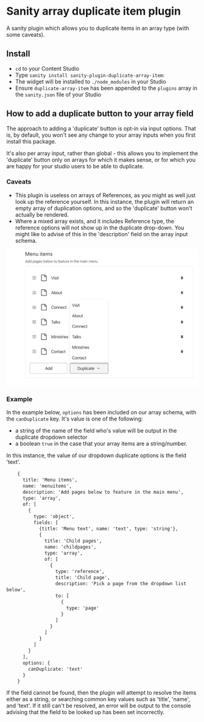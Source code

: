 # Sanity array duplicate item plugin

A sanity plugin which allows you to duplicate items in an array type (with some caveats).

## Install

- `cd` to your Content Studio
- Type `sanity install sanity-plugin-duplicate-array-item`:
- The widget will be installed to `./node_modules` in your Studio
- Ensure `duplicate-array-item` has been appended to the `plugins` array in the `sanity.json` file of your Studio

## How to add a duplicate button to your array field

The approach to adding a 'duplicate' button is opt-in via input options. That is, by default, you won't see any change to your array inputs when you first install this package.

It's also per array input, rather than global - this allows you to implement the 'duplicate' button only on arrays for which it makes sense, or for which you are happy for your studio users to be able to duplicate.

### Caveats
- This plugin is useless on arrays of References, as you might as well just look up the reference yourself. In this instance, the plugin will return an empty array of duplication options, and so the 'duplicate' button won't actually be rendered.
- Where a mixed array exists, and it includes Reference type, the reference options will not show up in the duplicate drop-down. You might like to advise of this in the 'description' field on the array input schema.

![Example](example.png)

### Example
In the example below, `options` has been included on our array schema, with the `canDuplicate` key. It's value is one of the following:
- a string of the name of the field who's value will be output in the duplicate dropdown selector
- a boolean `true` in the case that your array items are a string/number.

In this instance, the value of our dropdown duplicate options is the field 'text'.
```
    {
      title: 'Menu items',
      name: 'menuitems',
      description: 'Add pages below to feature in the main menu',
      type: 'array',
      of: [
        {
          type: 'object',
          fields: [
            {title: 'Menu text', name: 'text', type: 'string'},
            {
              title: 'Child pages',
              name: 'childpages',
              type: 'array',
              of: [
                {
                  type: 'reference',
                  title: 'Child page',
                  description: 'Pick a page from the dropdown list below',
                  to: [
                    {
                      type: 'page'
                    }
                  ]
                }
              ]
            }
          ]
        }
      ],
      options: {
        canDuplicate: 'text'
      }
    }
```

If the field cannot be found, then the plugin will attempt to resolve the items either as a string, or searching common key values such as 'title', 'name', and 'text'. If it still can't be resolved, an error will be output to the console advising that the field to be looked up has been set incorrectly.

